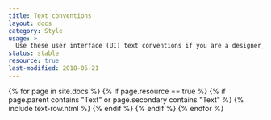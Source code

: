 ```yaml
---
title: Text conventions
layout: docs
category: Style
usage: >
  Use these user interface (UI) text conventions if you are a designer, developer, or contributor of content in Rackspace UIs. These UI text guidelines ensure that a Rackspace UI is usable, consistent, and concise.
status: stable
resource: true
last-modified: 2018-05-21
---
```


{% for page in site.docs %}
{% if page.resource == true %}
  {% if page.parent contains "Text" or page.secondary contains "Text" %}
{% include text-row.html %}
  {% endif %}
{% endif %}
{% endfor %}
